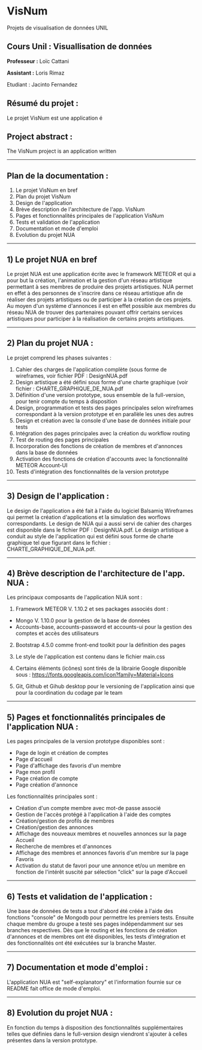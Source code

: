 # VisNum
Projets de visualisation de données UNIL


## Cours Unil : Visuallisation de données

**Professeur :** Loïc Cattani   

**Assistant :** Loris Rimaz

Etudiant : Jacinto Fernandez

## Résumé du projet :

Le projet VisNum est une application é

## Project abstract :

The VisNum project is an application written 

_____________________________________________________________________________________________________________________________________

## Plan de la documentation :

1) Le projet VisNum en bref
2) Plan du projet VisNum
3) Design de l'application
4) Brève description de l'architecture de l'app. VisNum
5) Pages et fonctionnalités principales de l'application VisNum 
6) Tests et validation de l'application 
7) Documentation et mode d'emploi 
8) Evolution du projet NUA 

_____________________________________________________________________________________________________________________________________

## 1) Le projet NUA en bref 

Le projet NUA est une application écrite avec le framework METEOR et qui a pour but la création, l'animation et la gestion d'un réseau artistique permettant à ses membres de produire des projets artistiques. NUA permet en effet à des personnes de s'inscrire dans ce réseau artistique afin de réaliser des projets artistiques ou de participer à la création de ces projets.
Au moyen d'un système d'annonces il est en effet possible aux membres du réseau NUA de trouver des partenaires pouvant offrir certains services artistiques pour participer à la réalisation de certains 
projets artistiques.

_____________________________________________________________________________________________________________________________________

## 2) Plan du projet NUA :

Le projet comprend les phases suivantes :

1.  Cahier des charges de l'application complète (sous forme de wireframes, voir fichier PDF : DesignNUA.pdf
2.  Design artistique a été défini sous forme d'une charte graphique (voir fichier : CHARTE_GRAPHIQUE_DE_NUA.pdf
3.  Définition d'une version prototype, sous ensemble de la full-version, pour tenir compte du temps à disposition
4.  Design, programmation et tests des pages principales selon wireframes correspondant à la version prototype et en parallèle les  unes des autres
5.  Design et création avec la console d'une base de données initiale pour tests
6.  Intégration des pages principales avec la création du workflow routing
7.  Test de routing des pages principales
8.  Incorporation des fonctions de création de membres et d'annonces dans la base de données
9.  Activation des fonctions de création d'accounts avec la fonctionnalité METEOR Account-UI
10. Tests d'intégration des fonctionnalités de la version prototype

_____________________________________________________________________________________________________________________________________

## 3) Design de l'application :

Le design de l'application a été fait à l'aide du logiciel Balsamiq Wireframes qui permet la création d'applications et la simulation des worflows correspondants. Le design de NUA qui a aussi servi de cahier des charges est disponible dans le fichier PDF : DesignNUA.pdf.
Le design artistique a conduit au style de l'application qui est défini sous forme de charte graphique tel que figurant dans le fichier : CHARTE_GRAPHIQUE_DE_NUA.pdf.

_____________________________________________________________________________________________________________________________________

## 4) Brève description de l'architecture de l'app. NUA :

Les principaux composants de l'application NUA sont :

1. Framework METEOR V. 1.10.2 et ses packages associés dont :
* Mongo V. 1.10.0 pour la gestion de la base de données
* Accounts-base, accounts-password et accounts-ui pour la gestion des comptes et accès des utilisateurs
2. Bootstrap 4.5.0 comme front-end toolkit pour la définition des pages

3. Le style de l'application est contenu dans le fichier main.css
4. Certains éléments (icônes) sont tirés de la librairie Google disponible sous : https://fonts.googleapis.com/icon?family=Material+Icons
3. Git, Github et Gihub desktop pour le versioning de l'application ainsi que pour la coordination du codage par le team

_____________________________________________________________________________________________________________________________________

## 5) Pages et fonctionnalités principales de l'application NUA :

Les pages principales de la version prototype disponibles sont :

- Page de login et création de comptes
- Page d'accueil
- Page d'affichage des favoris d'un membre
- Page mon profil
- Page création de compte
- Page création d'annonce

Les fonctionnalités principales sont :

- Création d'un compte membre avec mot-de passe associé
- Gestion de l'accès protégé à l'application à l'aide des comptes 
- Création/gestion de profils de membres
- Création/gestion des annonces
- Affichage des nouveaux membres et nouvelles annonces sur la page Accueil
- Recherche de membres et d'annonces
- Affichage des membres et annonces favoris d'un membre sur la page Favoris
- Activation du statut de favori pour une annonce et/ou un membre en fonction de l'intérêt suscité par sélection "click" sur la page d'Accueil

_____________________________________________________________________________________________________________________________________

## 6) Tests et validation de l'application :

Une base de données de tests a tout d'abord été créée à l'aide des fonctions "console" de Mongodb pour permettre les premiers tests. Ensuite chaque membre du groupe a testé ses pages indépendamment sur ses branches respectives. Dès que le routing et les fonctions de création d'annonces et de membres ont été disponibles, les tests d'intégration et des fonctionnalités ont été exécutées sur la branche Master.

_____________________________________________________________________________________________________________________________________

## 7) Documentation et mode d'emploi :

L'application NUA est "self-explanatory" et l'information fournie sur ce README fait office de mode d'emploi.

_____________________________________________________________________________________________________________________________________


## 8) Evolution du projet NUA :

En fonction du temps à disposition des fonctionnalités supplémentaires telles que définies dans le full-version design viendront s'ajouter à celles présentes dans la version prototype.

